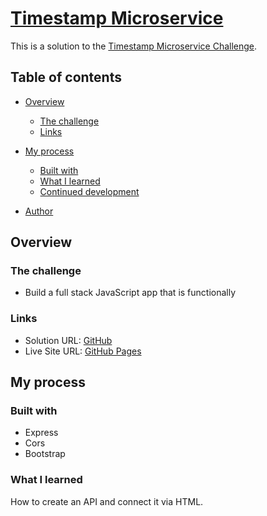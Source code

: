 
# [Timestamp Microservice](https://www.freecodecamp.org/learn/apis-and-microservices/apis-and-microservices-projects/timestamp-microservice)

This is a solution to the [Timestamp Microservice Challenge](https://www.freecodecamp.org/espanol/learn/back-end-development-and-apis/back-end-development-and-apis-projects/timestamp-microservice).

## Table of contents

- [Overview](#overview)
  - [The challenge](#the-challenge)
  - [Links](#links)
- [My process](#my-process)
  - [Built with](#built-with)
  - [What I learned](#what-i-learned)
  - [Continued development](#continued-development)

- [Author](#author)

## Overview

### The challenge

- Build a full stack JavaScript app that is functionally 

### Links

- Solution URL: [GitHub](https://github.com/DavettoMX/Timestamp-Microservice-API)
- Live Site URL: [GitHub Pages]()

## My process

### Built with

- Express
- Cors
- Bootstrap

### What I learned

How to create an API and connect it via HTML.
